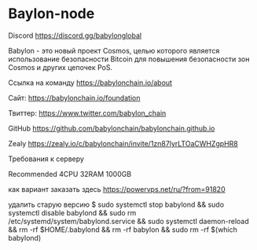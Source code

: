 # Baylon-node
Discord https://discord.gg/babylonglobal

Babylon - это новый проект Cosmos, целью которого является использование безопасности Bitcoin для повышения безопасности зон Cosmos и других цепочек PoS.

Ссылка на команду https://babylonchain.io/about

Сайт: https://babylonchain.io/foundation

Твиттер: https://www.twitter.com/babylon_chain

GitHub https://github.com/babylonchain/babylonchain.github.io

Zealy https://zealy.io/c/babylonchain/invite/1zn87lyrLTOaCWHZgpHR8

Требования к серверу

Recommended 4CPU 32RAM 1000GB

как вариант заказать здесь https://powervps.net/ru/?from=91820

удалить старую версию
$ sudo systemctl stop babylond && sudo systemctl disable babylond && sudo rm /etc/systemd/system/babylond.service && sudo systemctl daemon-reload && rm -rf $HOME/.babylond && rm -rf babylon && sudo rm -rf $(which babylond) 
